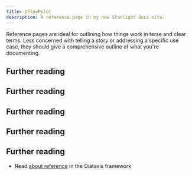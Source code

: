 ```yaml
---
title: UFlowPilot
description: A reference page in my new Starlight docs site.
---
```


Reference pages are ideal for outlining how things work in terse and clear terms.
Less concerned with telling a story or addressing a specific use case, they should give a comprehensive outline of what you're documenting.

## Further reading
## Further reading
## Further reading
## Further reading
## Further reading

- Read [about reference](https://diataxis.fr/reference/) in the Diátaxis framework
